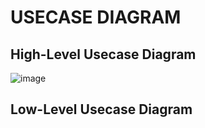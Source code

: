 # USECASE DIAGRAM
## High-Level Usecase Diagram
![image](https://user-images.githubusercontent.com/80700297/115003471-74c7e200-9ec3-11eb-9f25-7ea88aab2724.png)

## Low-Level Usecase Diagram

